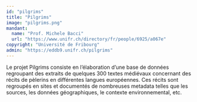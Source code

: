 ```yaml
---
id: "pilgrims"
title: "Pilgrims"
image: "pilgrims.png"
mandant:
  name: "Prof. Michele Bacci"
  url: "https://www.unifr.ch/directory/fr/people/6925/a067e"
copyright: "Université de Fribourg"
admin: "https://eddb9.unifr.ch/pilgrims"
---
```


Le projet Pilgrims consiste en l’élaboration d’une base de données regroupant des extraits de quelques 300 textes médiévaux concernant des récits de pèlerins en différentes langues européennes. Ces récits sont regroupés en sites et documentés de nombreuses metadata telles que les sources, les données géographiques, le contexte environnemental, etc.